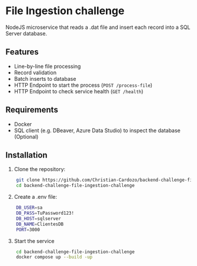 # File Ingestion challenge

NodeJS microservice that reads a .dat file and insert each record into a SQL Server database.

## Features

- Line-by-line file processing
- Record validation
- Batch inserts to database
- HTTP Endpoint to start the process (`POST /process-file`)
- HTTP Endpoint to check service health (`GET /health`)

## Requirements

- Docker
- SQL client (e.g. DBeaver, Azure Data Studio) to inspect the database (Optional)

## Installation

1. Clone the repository:

```bash
    git clone https://github.com/Christian-Cardozo/backend-challenge-file-ingestion-challenge.git
    cd backend-challenge-file-ingestion-challenge    
```

2. Create a .env file:

```bash
    DB_USER=sa
    DB_PASS=TuPassword123!
    DB_HOST=sqlserver
    DB_NAME=ClientesDB
    PORT=3000
```

3. Start the service

```bash    
    cd backend-challenge-file-ingestion-challenge    
    docker compose up --build -up
```


